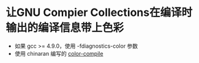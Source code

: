 #  让GNU Compier Collections在编译时输出的编译信息带上色彩
+ 如果 gcc >= 4.9.0，使用 -fdiagnostics-color 参数
+ 使用 chinaran 编写的 [color-compile](https://github.com/chinaran/color-compile)
